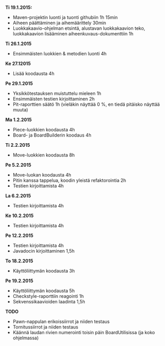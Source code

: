 **Ti 19.1.2015:**
* Maven-projektin luonti ja tuonti githubiin 1h 15min
* Aiheen päättäminen ja aihemäärittely 30min
* Luokkakaavio-ohjelman etsintä, alustavan luokkakaavion teko, luokkakaavion lisääminen aiheenkuvaus-dokumenttiin 1h

**Ti 26.1.2015**
* Ensimmäisten luokkien & metodien luonti 4h

**Ke 27.12015**
* Lisää koodausta 4h

**Pe 29.1.2015**
* Yksikkötestauksen muistuttelu mieleen 1h
* Ensimmäisten testien kirjoittaminen 2h
* Pit-raporttien säätö 1h (vieläkin näyttää 0 %, en tiedä pitäisko näyttää muuta)

**Ma 1.2.2015**
* Piece-luokkien koodausta 4h
* Board- ja BoardBuilderin koodaus 4h

**Ti 2.2.2015**
* Move-luokkien koodausta 8h

**Pe 5.2.2015**
* Move-luokan koodausta 4h
* Pitin kanssa tappelua, koodin yleistä refaktorointia 2h
* Testien kirjoittamista 4h

**La 6.2.2015**
* Testien kirjoittamista 4h

**Ke 10.2.2015**
* Testien kirjoittamista 4h

**Pe 12.2.2015**
* Testien kirjoittamista 4h
* Javadocin kirjoittaminen 1,5h

**To 18.2.2015**
* Käyttöliittymän koodausta 3h

**Pe 19.2.2015**
* Käyttöliittymän koodausta 5h
* Checkstyle-raporttiin reagointi 1h
* Sekvenssikaavioiden laadinta 1,5h

**TODO**
* Pawn-nappulan erikoissiirrot ja niiden testaus
* Tornitussiirrot ja niiden testaus
* Käännä laudan rivien numerointi toisin päin BoardUtilisissa (ja koko ohjelmassa)
